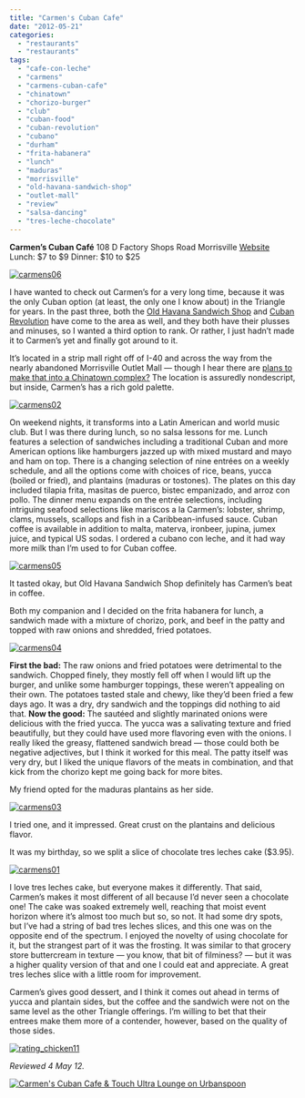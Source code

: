 ```yaml
---
title: "Carmen's Cuban Cafe"
date: "2012-05-21"
categories: 
  - "restaurants"
  - "restaurants"
tags: 
  - "cafe-con-leche"
  - "carmens"
  - "carmens-cuban-cafe"
  - "chinatown"
  - "chorizo-burger"
  - "club"
  - "cuban-food"
  - "cuban-revolution"
  - "cubano"
  - "durham"
  - "frita-habanera"
  - "lunch"
  - "maduras"
  - "morrisville"
  - "old-havana-sandwich-shop"
  - "outlet-mall"
  - "review"
  - "salsa-dancing"
  - "tres-leche-chocolate"
---
```


**Carmen’s Cuban Café** 108 D Factory Shops Road Morrisville [Website](http://www.carmenscubancafe.com/) Lunch: $7 to $9 Dinner: $10 to $25

[![](http://s3.amazonaws.com/thegourmez-wpmedia/2012/05/carmens06.jpg "carmens06")](http://s3.amazonaws.com/thegourmez-wpmedia/2012/05/carmens06.jpg)

I have wanted to check out Carmen’s for a very long time, because it was the only Cuban option (at least, the only one I know about) in the Triangle for years. In the past three, both the [Old Havana Sandwich Shop](http://www.thegourmez.com/2011/12/old-havana-sandwich-shop/) and [Cuban Revolution](http://www.thegourmez.com/2009/11/cuban-revolution-american-tobacco-district-durham/) have come to the area as well, and they both have their plusses and minuses, so I wanted a third option to rank. Or rather, I just hadn’t made it to Carmen’s yet and finally got around to it.

It’s located in a strip mall right off of I-40 and across the way from the nearly abandoned Morrisville Outlet Mall — though I hear there are [plans to make that into a Chinatown complex?](http://www.wral.com/news/local/story/10694415/) The location is assuredly nondescript, but inside, Carmen’s has a rich gold palette.

[![](http://s3.amazonaws.com/thegourmez-wpmedia/2012/05/carmens02.jpg "carmens02")](http://s3.amazonaws.com/thegourmez-wpmedia/2012/05/carmens02.jpg)

On weekend nights, it transforms into a Latin American and world music club. But I was there during lunch, so no salsa lessons for me. Lunch features a selection of sandwiches including a traditional Cuban and more American options like hamburgers jazzed up with mixed mustard and mayo and ham on top. There is a changing selection of nine entrées on a weekly schedule, and all the options come with choices of rice, beans, yucca (boiled or fried), and plantains (maduras or tostones). The plates on this day included tilapia frita, masitas de puerco, bistec empanizado, and arroz con pollo. The dinner menu expands on the entrée selections, including intriguing seafood selections like mariscos a la Carmen’s: lobster, shrimp, clams, mussels, scallops and fish in a Caribbean-infused sauce. Cuban coffee is available in addition to malta, materva, ironbeer, jupina, jumex juice, and typical US sodas. I ordered a cubano con leche, and it had way more milk than I’m used to for Cuban coffee.

[![](http://s3.amazonaws.com/thegourmez-wpmedia/2012/05/carmens05.jpg "carmens05")](http://s3.amazonaws.com/thegourmez-wpmedia/2012/05/carmens05.jpg)

It tasted okay, but Old Havana Sandwich Shop definitely has Carmen’s beat in coffee.

Both my companion and I decided on the frita habanera for lunch, a sandwich made with a mixture of chorizo, pork, and beef in the patty and topped with raw onions and shredded, fried potatoes.

[![](http://s3.amazonaws.com/thegourmez-wpmedia/2012/05/carmens04.jpg "carmens04")](http://s3.amazonaws.com/thegourmez-wpmedia/2012/05/carmens04.jpg)

**First the bad:** The raw onions and fried potatoes were detrimental to the sandwich. Chopped finely, they mostly fell off when I would lift up the burger, and unlike some hamburger toppings, these weren’t appealing on their own. The potatoes tasted stale and chewy, like they’d been fried a few days ago. It was a dry, dry sandwich and the toppings did nothing to aid that. **Now the good:** The sautéed and slightly marinated onions were delicious with the fried yucca. The yucca was a salivating texture and fried beautifully, but they could have used more flavoring even with the onions. I really liked the greasy, flattened sandwich bread — those could both be negative adjectives, but I think it worked for this meal. The patty itself was very dry, but I liked the unique flavors of the meats in combination, and that kick from the chorizo kept me going back for more bites.

My friend opted for the maduras plantains as her side.

[![](http://s3.amazonaws.com/thegourmez-wpmedia/2012/05/carmens03.jpg "carmens03")](http://s3.amazonaws.com/thegourmez-wpmedia/2012/05/carmens03.jpg)

I tried one, and it impressed. Great crust on the plantains and delicious flavor.

It was my birthday, so we split a slice of chocolate tres leches cake ($3.95).

[![](http://s3.amazonaws.com/thegourmez-wpmedia/2012/05/carmens01.jpg "carmens01")](http://s3.amazonaws.com/thegourmez-wpmedia/2012/05/carmens01.jpg)

I love tres leches cake, but everyone makes it differently. That said, Carmen’s makes it most different of all because I’d never seen a chocolate one! The cake was soaked extremely well, reaching that moist event horizon where it’s almost too much but so, so not. It had some dry spots, but I’ve had a string of bad tres leches slices, and this one was on the opposite end of the spectrum. I enjoyed the novelty of using chocolate for it, but the strangest part of it was the frosting. It was similar to that grocery store buttercream in texture — you know, that bit of filminess? — but it was a higher quality version of that and one I could eat and appreciate. A great tres leches slice with a little room for improvement.

Carmen’s gives good dessert, and I think it comes out ahead in terms of yucca and plantain sides, but the coffee and the sandwich were not on the same level as the other Triangle offerings. I’m willing to bet that their entrees make them more of a contender, however, based on the quality of those sides.

[![](http://s3.amazonaws.com/thegourmez-wpmedia/2009/02/rating_chicken11.gif "rating_chicken11")](http://s3.amazonaws.com/thegourmez-wpmedia/2009/02/rating_chicken11.gif)

_Reviewed 4 May 12._

[![Carmen's Cuban Cafe & Touch Ultra Lounge on Urbanspoon](http://www.urbanspoon.com/b/link/290404/minilink.gif)](http://www.urbanspoon.com/r/25/290404/restaurant/Carmens-Cuban-Cafe-Touch-Ultra-Lounge-Morrisville)
